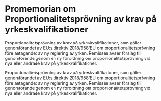 # Promemorian om Proportionalitetsprövning av krav på yrkeskvalifikationer

Proportionalitetsprövning av krav på yrkeskvalifikationer, som gäller genomförandet av EU:s direktiv 2018/958/EU om proportionalitetsprövning före antagandet av ny reglering av yrken. Remissen avser förslag till genomförande genom en ny förordning om proportionalitetsprövning vid nya eller ändrade krav på yrkeskvalifikationer.

Proportionalitetsprövning av krav på yrkeskvalifikationer, som gäller genomförandet av EU:s direktiv 2018/958/EU om proportionalitetsprövning före antagandet av ny reglering av yrken. Remissen avser förslag till genomförande genom en ny förordning om proportionalitetsprövning vid nya eller ändrade krav på yrkeskvalifikationer.
